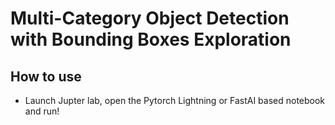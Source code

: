 # Multi-Category Object Detection with Bounding Boxes Exploration

## How to use

* Launch Jupter lab, open the Pytorch Lightning or FastAI based notebook and run!

